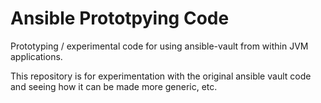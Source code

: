 # Ansible Prototpying Code

Prototyping / experimental code for using ansible-vault from within JVM applications.

This repository is for experimentation with the original ansible vault code and seeing how it can be made more generic, etc.
